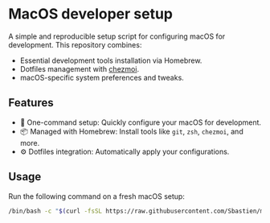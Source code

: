 # MacOS developer setup

A simple and reproducible setup script for configuring macOS for development. This repository combines:

- Essential development tools installation via Homebrew.
- Dotfiles management with [chezmoi](https://www.chezmoi.io/).
- macOS-specific system preferences and tweaks.

## Features

- 🚀 One-command setup: Quickly configure your macOS for development.
- 📦 Managed with Homebrew: Install tools like `git`, `zsh`, `chezmoi`, and more.
- ⚙️ Dotfiles integration: Automatically apply your configurations.

## Usage

Run the following command on a fresh macOS setup:

```bash
/bin/bash -c "$(curl -fsSL https://raw.githubusercontent.com/Sbastien/macos-dev-setup/main/bootstrap.sh)"
```
